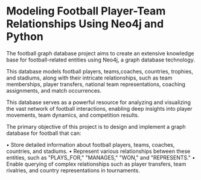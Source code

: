 # Modeling Football Player-Team Relationships Using Neo4j and Python

The football graph database project aims to create an extensive knowledge base for football-related entities using Neo4j, a graph database technology.

This database models football players, teams,coaches, countries, trophies, and stadiums, along with their intricate relationships, such as team 
memberships, player transfers, national team representations, coaching assignments, and match occurrences. 

This database serves as a powerful resource for analyzing and visualizing the vast network of football interactions, enabling deep insights into player 
movements, team dynamics, and competition results. 

The primary objective of this project is to design and implement a graph database for football that can: 

• Store detailed information about football players, teams, coaches, countries, and stadiums. 
• Represent various relationships between these entities, such as "PLAYS_FOR," "MANAGES," "WON," and "REPRESENTS." 
• Enable querying of complex relationships such as player transfers, team rivalries, and country representations in tournaments. 
